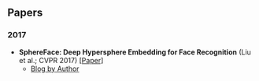 
## Papers

### 2017

* **SphereFace: Deep Hypersphere Embedding for Face Recognition** (Liu et al.; CVPR 2017) [[Paper]](https://arxiv.org/pdf/1704.08063.pdf)
  * [Blog by Author](https://ydwen.github.io)
